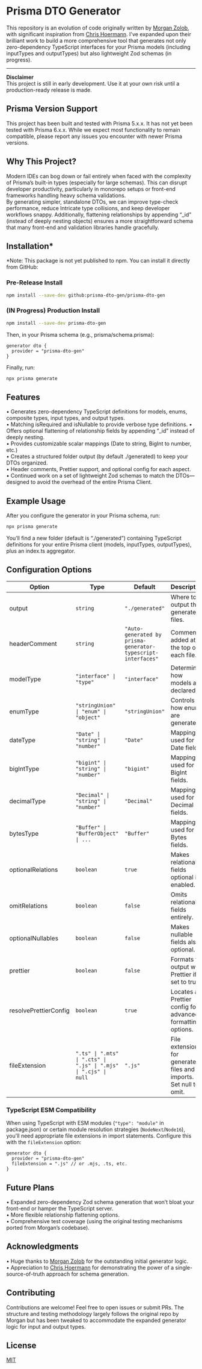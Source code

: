 # Prisma DTO Generator

This repository is an evolution of code originally written by [Morgan Zolob](https://github.com/mogzol/prisma-generator-typescript-interfaces), with significant inspiration from [Chris Hoermann](https://github.com/chrishoermann/zod-prisma-types). I've expanded upon their brilliant work to build a more comprehensive tool that generates not only zero-dependency TypeScript interfaces for your Prisma models (including inputTypes and outputTypes) but also lightweight Zod schemas (in progress).

---

**Disclaimer**  
This project is still in early development. Use it at your own risk until a production-ready release is made.

## Prisma Version Support

This project has been built and tested with Prisma 5.x.x. It has not yet been tested with Prisma 6.x.x. While we expect most functionality to remain compatible, please report any issues you encounter with newer Prisma versions.

## Why This Project?

Modern IDEs can bog down or fail entirely when faced with the complexity of Prisma’s built-in types (especially for large schemas). This can disrupt developer productivity, particularly in monorepo setups or front-end frameworks handling heavy schema validations.  
By generating simpler, standalone DTOs, we can improve type-check performance, reduce Intricate type collisions, and keep developer workflows snappy. Additionally, flattening relationships by appending “\_id” (instead of deeply nesting objects) ensures a more straightforward schema that many front-end and validation libraries handle gracefully.

## Installation\*

\*Note: This package is not yet published to npm. You can install it directly from GitHub:

### Pre-Release Install

```bash
npm install --save-dev github:prisma-dto-gen/prisma-dto-gen
```

### (IN Progress) Production Install

```bash
npm install --save-dev prisma-dto-gen
```

Then, in your Prisma schema (e.g., prisma/schema.prisma):

```prisma
generator dto {
  provider = "prisma-dto-gen"
}
```

Finally, run:

```bash
npx prisma generate
```

## Features

• Generates zero-dependency TypeScript definitions for models, enums, composite types, input types, and output types.  
• Matching isRequired and isNullable to provide verbose type definitions.
• Offers optional flattening of relationship fields by appending “\_id” instead of deeply nesting.  
• Provides customizable scalar mappings (Date to string, BigInt to number, etc.)  
• Creates a structured folder output (by default ./generated) to keep your DTOs organized.  
• Header comments, Prettier support, and optional config for each aspect.  
• Continued work on a set of lightweight Zod schemas to match the DTOs—designed to avoid the overhead of the entire Prisma Client.

## Example Usage

After you configure the generator in your Prisma schema, run:

```bash
npx prisma generate
```

You’ll find a new folder (default is “./generated”) containing TypeScript definitions for your entire Prisma client (models, inputTypes, outputTypes), plus an index.ts aggregator.

## Configuration Options

| Option                | Type                                                             | Default                                                      | Description                                                       |
| --------------------- | ---------------------------------------------------------------- | ------------------------------------------------------------ | ----------------------------------------------------------------- |
| output                | `string`                                                         | `"./generated"`                                              | Where to output the generated files.                              |
| headerComment         | `string`                                                         | `"Auto-generated by prisma-generator-typescript-interfaces"` | Comment added at the top of each file.                            |
| modelType             | `"interface" \| "type"`                                          | `"interface"`                                                | Determines how models are declared.                               |
| enumType              | `"stringUnion" \| "enum" \| "object"`                            | `"stringUnion"`                                              | Controls how enums are generated.                                 |
| dateType              | `"Date" \| "string" \| "number"`                                 | `"Date"`                                                     | Mapping used for Date fields.                                     |
| bigIntType            | `"bigint" \| "string" \| "number"`                               | `"bigint"`                                                   | Mapping used for BigInt fields.                                   |
| decimalType           | `"Decimal" \| "string" \| "number"`                              | `"Decimal"`                                                  | Mapping used for Decimal fields.                                  |
| bytesType             | `"Buffer" \| "BufferObject" \| ...`                              | `"Buffer"`                                                   | Mapping used for Bytes fields.                                    |
| optionalRelations     | `boolean`                                                        | `true`                                                       | Makes relational fields optional if enabled.                      |
| omitRelations         | `boolean`                                                        | `false`                                                      | Omits relational fields entirely.                                 |
| optionalNullables     | `boolean`                                                        | `false`                                                      | Makes nullable fields also optional.                              |
| prettier              | `boolean`                                                        | `false`                                                      | Formats the output with Prettier if set to true.                  |
| resolvePrettierConfig | `boolean`                                                        | `true`                                                       | Locates a Prettier config for advanced formatting options.        |
| fileExtension         | `".ts" \| ".mts" \| ".cts" \| ".js" \| ".mjs" \| ".cjs" \| null` | `".js"`                                                      | File extension for generated files and imports. Set null to omit. |

### TypeScript ESM Compatibility

When using TypeScript with ESM modules (`"type": "module"` in package.json) or certain module resolution strategies (`NodeNext`/`Node16`), you'll need appropriate file extensions in import statements. Configure this with the `fileExtension` option:

```prisma
generator dto {
  provider = "prisma-dto-gen"
  fileExtension = ".js" // or .mjs, .ts, etc.
}
```

## Future Plans

• Expanded zero-dependency Zod schema generation that won’t bloat your front-end or hamper the TypeScript server.  
• More flexible relationship flattening options.  
• Comprehensive test coverage (using the original testing mechanisms ported from Morgan’s codebase).

## Acknowledgments

• Huge thanks to [Morgan Zolob](https://github.com/mogzol/prisma-generator-typescript-interfaces) for the outstanding initial generator logic.  
• Appreciation to [Chris Hoermann](https://github.com/chrishoermann/zod-prisma-types) for demonstrating the power of a single-source-of-truth approach for schema generation.

## Contributing

Contributions are welcome! Feel free to open issues or submit PRs. The structure and testing methodology largely follows the original repo by Morgan but has been tweaked to accommodate the expanded generator logic for input and output types.

## License

[MIT](LICENSE)

